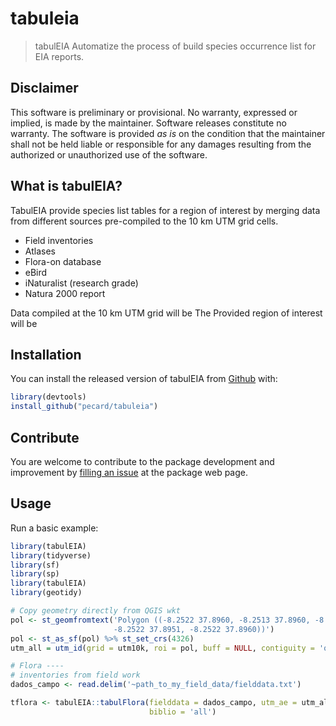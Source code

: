 # tabuleia

> tabulEIA Automatize the process of build species occurrence list for EIA reports.

## Disclaimer

This software is preliminary or provisional. No warranty, expressed or
implied, is made by the maintainer. Software releases constitute no
warranty. The software is provided *as is* on the condition that the
maintainer shall not be held liable or responsible for any damages
resulting from the authorized or unauthorized use of the software.

## What is tabulEIA?

TabulEIA provide species list tables for a region of interest by merging data from different sources pre-compiled to the 10 km UTM grid cells.
- Field inventories
- Atlases
- Flora-on database
- eBird
- iNaturalist (research grade)
- Natura 2000 report

Data compiled at the 10 km UTM grid will be  The Provided region of interest will be  
## Installation

You can install the released version of tabulEIA from
[Github](https:://github.com/pecard/tabuleia) with:

``` r
library(devtools)
install_github("pecard/tabuleia")
```

## Contribute

You are welcome to contribute to the package development and improvement
by [filling an issue](https://github.com/pecard/tabuleia/issues) at the
package web page.

## Usage

Run a basic example:

``` r
library(tabulEIA)
library(tidyverse)
library(sf)
library(sp)
library(tabulEIA)
library(geotidy)

# Copy geometry directly from QGIS wkt
pol <- st_geomfromtext('Polygon ((-8.2522 37.8960, -8.2513 37.8960, -8.2513 37.8951,
                       -8.2522 37.8951, -8.2522 37.8960))')
pol <- st_as_sf(pol) %>% st_set_crs(4326)
utm_all = utm_id(grid = utm10k, roi = pol, buff = NULL, contiguity = 'queen')

# Flora ----
# inventories from field work
dados_campo <- read.delim('~path_to_my_field_data/fielddata.txt')

tflora <- tabulEIA::tabulFlora(fielddata = dados_campo, utm_ae = utm_all$ae, utm_q = utm_all$contig,
                               biblio = 'all')

```
